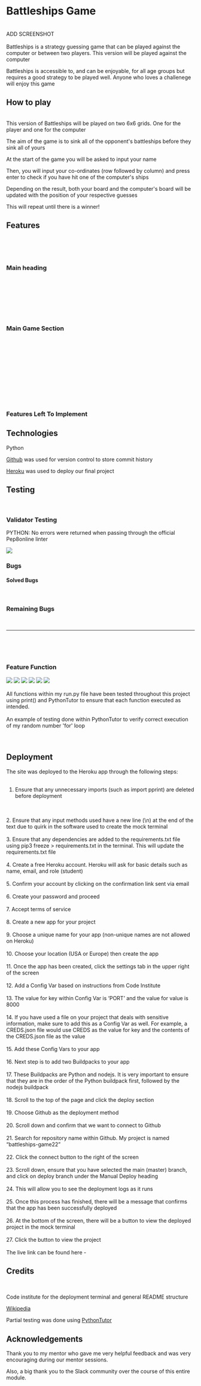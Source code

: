 # Battleships Game
<br>
ADD SCREENSHOT
<br>
<br>
Battleships is a strategy guessing game that can be played against the computer or between two players. This version will be played against the computer

Battleships is accessible to, and can be enjoyable, for all age groups but requires a good strategy to be played well. Anyone who loves a challenege will enjoy this game

## How to play
<br>
This version of Battleships will be played on two 6x6 grids. One for the player and one for the computer

The aim of the game is to sink all of the opponent's battleships before they sink all of yours

At the start of the game you will be asked to input your name

Then, you will input your co-ordinates (row followed by column) and press enter to check if you have hit one of the computer's ships

Depending on the result, both your board and the computer's board will be updated with the position of your respective guesses

This will repeat until there is a winner!


## Features
<br>






<br>
<br>

### Main heading




<br>
<br>


<br>
<br>




<br>
<br>

### Main Game Section




<br>
<br>


<br>
<br>


<br>
<br>


<br>
<br>


<br>
<br>


### Features Left To Implement


## Technologies

Python

[Github](https://github.com/) was used for version control to store commit history

[Heroku](https://www.heroku.com/home) was used to deploy our final project


## Testing
<br>

### Validator Testing

PYTHON: No errors were returned when passing through the official Pep8online linter

<img src="./docs/pep8-screenshot.png">

### Bugs

#### Solved Bugs
<br>

### Remaining Bugs
<br>


<hr>
<br>

<br>
<br>

### Feature Function

<img src="./docs/random-module.png">
<img src="./docs/create-board-function.png">
<img src="./docs/print-board-function.png">
<img src="./docs/welcome-function.png">
<img src="./docs/ship-placement-function.png">
<img src="./docs/start-game-function.png">

<br>
<br>
All functions within my run.py file have been tested throughout this project using print() and PythonTutor to ensure that each function executed as intended.
<br>
<br>
An example of testing done within PythonTutor to verify correct execution of my random number 'for' loop
<br>

<br>
<br>


## Deployment

The site was deployed to the Heroku app through the following steps:
<br>
<br>
1. Ensure that any unnecessary imports (such as import pprint) are deleted before deployment
<br>
<br>
2. Ensure that any input methods used have a new line (\n) at the end of the text due to quirk in the software used to create the mock terminal
<br>
<br>
3. Ensure that any dependencies are added to the requirements.txt file using pip3 freeze > requirements.txt in the terminal. This will update the requirements.txt file
<br>
<br>
4. Create a free Heroku account. Heroku will ask for basic details such as name, email, and role (student)
<br>
<br>
5. Confirm your account by clicking on the confirmation link sent via email
<br>
<br>
6. Create your password and proceed
<br>
<br>
7. Accept terms of service
<br>
<br>
8. Create a new app for your project
<br>
<br>
9. Choose a unique name for your app (non-unique names are not allowed on Heroku)
<br>
<br>
10. Choose your location (USA or Europe) then create the app
<br>
<br>
11. Once the app has been created, click the settings tab in the upper right of the screen
<br>
<br>
12. Add a Config Var based on instructions from Code Institute
<br>
<br>
13. The value for key within Config Var is ‘PORT’ and the value for value is 8000
<br>
<br>
14. If you have used a file on your project that deals with sensitive information, make sure to add this as a Config Var as well. For example, a CREDS.json file would use CREDS as the value for key and the contents of the CREDS.json file as the value
<br>
<br>
15. Add these Config Vars to your app
<br>
<br>
16. Next step is to add two Buildpacks to your app
<br>
<br>
17. These Buildpacks are Python and nodejs. It is very important to ensure that they are in the order of the Python buildpack first, followed by the nodejs buildpack
<br>
<br>
18. Scroll to the top of the page and click the deploy section
<br>
<br>
19. Choose Github as the deployment method
<br>
<br>
20. Scroll down and confirm that we want to connect to Github
<br>
<br>
21. Search for repository name within Github. My project is named “battleships-game22”
<br>
<br>
22. Click the connect button to the right of the screen
<br>
<br>
23. Scroll down, ensure that you have selected the main (master) branch, and click on deploy branch under the Manual Deploy heading
<br>
<br>
24. This will allow you to see the deployment logs as it runs
<br>
<br>
25. Once this process has finished, there will be a message that confirms that the app has been successfully deployed
<br>
<br>
26. At the bottom of the screen, there will be a button to view the deployed project in the mock terminal
<br>
<br>
27. Click the button to view the project

<br>
<br>
The live link can be found here - 

## Credits
<br>

Code institute for the deployment terminal and general README structure

[Wikipedia](https://en.wikipedia.org/wiki/Battleship_(game))

Partial testing was done using [PythonTutor](https://pythontutor.com/visualize.html#mode=edit)



## Acknowledgements

Thank you to my mentor who gave me very helpful feedback and was very encouraging during our mentor sessions.

Also, a big thank you to the Slack community over the course of this entire module.